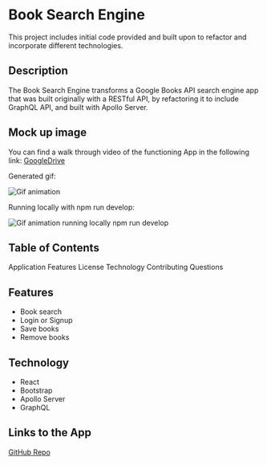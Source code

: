 # Book Search Engine

This project includes initial code provided and built upon to refactor and incorporate different technologies.

## Description
The Book Search Engine transforms a Google Books API search engine app that was built originally with a RESTful API, by refactoring it to include GraphQL API, and built with Apollo Server.

## Mock up image
You can find a walk through video of the functioning App in the following link:
[GoogleDrive](https://drive.google.com/file/d/1FRg6FUbPF9UJ5GTtObxeTcHxiB4XBNPA/view)

Generated gif:
<br>

![Gif animation](./Assets/book-search.gif)
<br>

Running locally with npm run develop:

![Gif animation running locally npm run develop](./Assets/book-search-app.gif)
<br>


## Table of Contents

Application
Features
License
Technology
Contributing
Questions

## Features
- Book search
- Login or Signup
- Save books
- Remove books

## Technology
- React
- Bootstrap
- Apollo Server
- GraphQL

## Links to the App
[GitHub Repo](https://github.com/adina-hc/21-book-search-engine)

<br>


